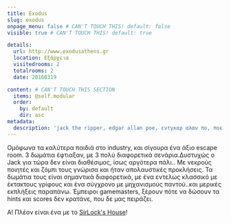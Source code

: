```yaml
---
title: Exodus
slug: exodus
onpage_menu: false # CAN'T TOUCH THIS! default: false
visible: true # CAN'T TOUCH THIS! default: true

details:
  url: http://www.exodusathens.gr
  location: Εξάρχεια
  visitedrooms: 2
  totalrooms: 2
  date: 20160319

content: # CAN'T TOUCH THIS SECTION
  items: @self.modular
  order:
    by: default
    dir: asc
metadata:
  description: 'jack the ripper, edgar allan poe, εντγκαρ αλαν πο, ποε, τζακ ο αντεροβγάλτης, code z, contamination'
---
```


Ομόφωνα τα καλύτερα παιδιά στο industry, και σίγουρα ένα άξιο escape room. 3 δωμάτια έφτιαξαν, με 3 πολύ διαφορετικά σενάρια.Δυστυχώς ο Jack για τώρα δεν είναι διαθέσιμος, ίσως αργότερα πάλι..
Με νεκρούς ποιητές και ζόμπι τους γνώρισα και ήταν απολαυστικές προκλήσεις.
Τα δωμάτια τους είναι σημαντικά διαφορετικά, με ένα εντελως κλασσικό με έκτακτους γρίφους και ένα σύγχρονο με μηχανισμούς παντού..και μερικές εκπλήξεις παραπάνω.
Έμπειροι gamemasters, ξέρουν πότε να δώσουν τα hints και scores δεν κρατάνε, που δε μας πειράζει.

Α! Πλέον είναι ένα με το <a href="http://roomescaper.gr/el/venues/sirlocks-house">SirLock's House</a>!
